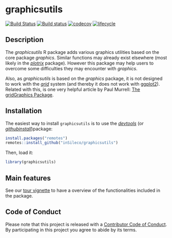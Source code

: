 # graphicsutils
[![Build
Status](https://travis-ci.org/inSileco/graphicsutils.svg?branch=master)](https://travis-ci.org/inSileco/graphicsutils)
[![Build
status](https://ci.appveyor.com/api/projects/status/330p7f0djhpl998q?svg=true)](https://ci.appveyor.com/project/KevCaz/graphicsutils-qo99s)
[![codecov](https://codecov.io/gh/inSileco/graphicsutils/branch/master/graph/badge.svg)](https://codecov.io/gh/inSileco/graphicsutils)
[![lifecycle](https://img.shields.io/badge/lifecycle-maturing-blue.svg)](https://www.tidyverse.org/lifecycle/#maturing)


## Description

The *graphicsutils* R package adds various graphics utilities
based on the core package *graphics*.  Similar functions may already exist
elsewhere (most likely in the [*plotrix*](http://cran.r-project.org/web/packages/plotrix/index.html)
package). However this package may help users to overcome some difficulties they may encounter with *graphics*.

Also, as *graphicsutils* is based on the *graphics* package, it is not
designed to work with the
[*grid*](https://stat.ethz.ch/R-manual/R-devel/library/grid/html/grid-package.html)
system (and thereby it does not work with
[ggplot2](http://cran.r-project.org/web/packages/ggplot2/index.html)).
Related with this, is one very helpful article by Paul Murrell: [The
gridGraphics
Package](https://journal.r-project.org/archive/2015-1/murrell.pdf).


## Installation

The easiest way to install `graphicsutils` is to use the
[*devtools*](http://cran.r-project.org/web/packages/devtools/index.html)
(or [*githubinstall*](http://cran.r-project.org/web/packages/githubinstall/index.html))package:

```R
install.packages("remotes")
remotes::install_github("inSileco/graphicsutils")
```

Then, load it:

```R
library(graphicsutils)
```

## Main features

See our [tour vignette](http://insileco.github.io/graphicsutils/articles/overview.html) to have a overview of the functionalities included in the package.


## Code of Conduct

Please note that this project is released with a [Contributor Code of Conduct](CONDUCT.md). By participating in this project you agree to abide by its terms.
